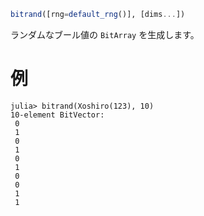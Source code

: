 ```julia
bitrand([rng=default_rng()], [dims...])
```

ランダムなブール値の `BitArray` を生成します。

# 例

```jldoctest
julia> bitrand(Xoshiro(123), 10)
10-element BitVector:
 0
 1
 0
 1
 0
 1
 0
 0
 1
 1
```
